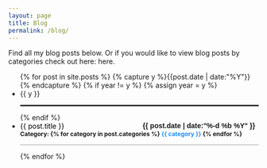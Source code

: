 ```yaml
---
layout: page
title: Blog
permalink: /blog/
---
```


Find all my blog posts below. Or if you would like to view blog posts by categories check out here: <a href="{{ site.baseurl }}/categories/">here</a>.

<ul class="listing">
{% for post in site.posts %}
  {% capture y %}{{post.date | date:"%Y"}}{% endcapture %}
  {% if year != y %}
    {% assign year = y %}
    <li class="listing-seperator">{{ y }}</li>
    <hr style="height:3px; border:none; color:#333; background-color:#333;" >
  {% endif %}
  <style type="text/css">
    a {text-decoration: none;}
    a:hover {text-decoration: underline; color: hotpink;}
    a:visited {color: green;}
    a:active {color: blue;}
    b {font-size: 85%;}
  </style>
  <li class="listing-item">
    <a href="{{ site.baseurl }}{{ post.url }}" title="{{ post.title }}" style="fontsize: 3px; color: black;">{{ post.title }}</a>
    <strong style="font-size:100%; font-family: 'Titillium Web', sans-serif; float:right; padding-right: .5em">{{ post.date | date:"%-d %b %Y" }}</strong>
    <br>
    <b>Category: 
    {% for category in post.categories %}
    <a href="/categories/#{{ category }}" style="fontsize: 3px; color: dodgerblue;">{{ category }}</a>
    {% endfor %}
    </b>
    <!-- <time datetime="{{ post.date | date:"%-d %B %Y" }}">{{ post.date | date:"%-d %B %Y" }}</time> -->
    <hr style="opacity: 0.4;">
  </li>
{% endfor %}
</ul>
